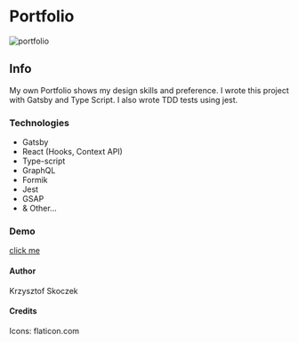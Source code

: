 # Portfolio
![portfolio](https://user-images.githubusercontent.com/47790273/92597518-cbbf6600-f2a7-11ea-9310-3676c36f2e81.png)

## Info
My own Portfolio shows my design skills and preference. I wrote this project with Gatsby and Type Script. I also wrote TDD tests using jest.

### Technologies
- Gatsby
- React (Hooks, Context API)
- Type-script
- GraphQL
- Formik
- Jest
- GSAP
- & Other...

### Demo
[click me](https://krzysztof-skoczek.netlify.app/)

#### Author
Krzysztof Skoczek

#### Credits
Icons: flaticon.com 
